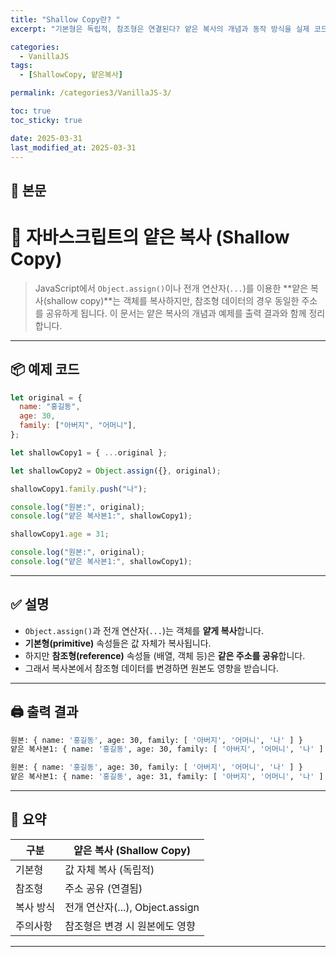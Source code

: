 ```yaml
---
title: "Shallow Copy란? "
excerpt: "기본형은 독립적, 참조형은 연결된다? 얕은 복사의 개념과 동작 방식을 실제 코드로 알아봅니다."

categories:
  - VanillaJS
tags:
  - [ShallowCopy, 얕은복사]

permalink: /categories3/VanillaJS-3/

toc: true
toc_sticky: true

date: 2025-03-31
last_modified_at: 2025-03-31
---
```


## 🦥 본문

# 🧬 자바스크립트의 얕은 복사 (Shallow Copy)

> JavaScript에서 `Object.assign()`이나 전개 연산자(`...`)를 이용한 **얕은 복사(shallow copy)**는 객체를 복사하지만, 참조형 데이터의 경우 동일한 주소를 공유하게 됩니다. 이 문서는 얕은 복사의 개념과 예제를 출력 결과와 함께 정리합니다.

---

## 📦 예제 코드

```js
let original = {
  name: "홍길동",
  age: 30,
  family: ["아버지", "어머니"],
};

let shallowCopy1 = { ...original };

let shallowCopy2 = Object.assign({}, original);

shallowCopy1.family.push("나");

console.log("원본:", original);
console.log("얕은 복사본1:", shallowCopy1);

shallowCopy1.age = 31;

console.log("원본:", original);
console.log("얕은 복사본1:", shallowCopy1);
```

---

## ✅ 설명

- `Object.assign()`과 전개 연산자(`...`)는 객체를 **얕게 복사**합니다.
- **기본형(primitive)** 속성들은 값 자체가 복사됩니다.
- 하지만 **참조형(reference)** 속성들 (배열, 객체 등)은 **같은 주소를 공유**합니다.
- 그래서 복사본에서 참조형 데이터를 변경하면 원본도 영향을 받습니다.

---

## 🖨️ 출력 결과

```bash
원본: { name: '홍길동', age: 30, family: [ '아버지', '어머니', '나' ] }
얕은 복사본1: { name: '홍길동', age: 30, family: [ '아버지', '어머니', '나' ] }

원본: { name: '홍길동', age: 30, family: [ '아버지', '어머니', '나' ] }
얕은 복사본1: { name: '홍길동', age: 31, family: [ '아버지', '어머니', '나' ] }
```

---

## 🧾 요약

| 구분      | 얕은 복사 (Shallow Copy)        |
| --------- | ------------------------------- |
| 기본형    | 값 자체 복사 (독립적)           |
| 참조형    | 주소 공유 (연결됨)              |
| 복사 방식 | 전개 연산자(...), Object.assign |
| 주의사항  | 참조형은 변경 시 원본에도 영향  |

---
